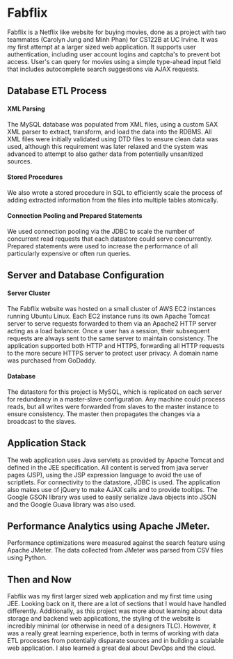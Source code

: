 # Fabflix
Fabflix is a Netflix like website for buying movies, done as a project with two teammates (Carolyn Jung and Minh Phan) for CS122B at UC Irvine. It was my first attempt at a larger sized web application. It supports user authentication, including user account logins and captcha's to prevent bot access. User's can query for movies using a simple type-ahead input field that includes autocomplete search suggestions via AJAX requests. 

## Database ETL Process
#### XML Parsing
The MySQL database was populated from XML files, using a custom SAX XML parser to extract, transform, and load the data into the RDBMS. All XML files were initially validated using DTD files to ensure clean data was used, although this requirement was later relaxed and the system was advanced to attempt to also gather data from potentially unsanitized sources. 

#### Stored Procedures
We also wrote a stored procedure in SQL to efficiently scale the process of adding extracted information from the files into multiple tables atomically.

#### Connection Pooling and Prepared Statements
We used connection pooling via the JDBC to scale the number of concurrent read requests that each datastore could serve concurrently. Prepared statements were used to increase the performance of all particularly expensive or often run queries.

## Server and Database Configuration
#### Server Cluster
The Fabflix website was hosted on a small cluster of AWS EC2 instances running Ubuntu Linux. Each EC2 instance runs its own Apache Tomcat server to serve requests forwarded to them via an Apache2 HTTP server acting as a load balancer. Once a user has a session, their subsequent requests are always sent to the same server to maintain consistency. The application supported both HTTP and HTTPS, forwarding all HTTP requests to the more secure HTTPS server to protect user privacy. A domain name was purchased from GoDaddy.

#### Database
The datastore for this project is MySQL, which is replicated on each server for redundancy in a master-slave configuration. Any machine could process reads, but all writes were forwarded from slaves to the master instance to ensure consistency. The master then propagates the changes via a broadcast to the slaves.

## Application Stack
The web application uses Java servlets as provided by Apache Tomcat and defined in the JEE specification. All content is served from java server pages (JSP), using the JSP expression language to avoid the use of scriptlets. For connectivity to the datastore, JDBC is used. The application also makes use of jQuery to make AJAX calls and to provide tooltips. The Google GSON library was used to easily serialize Java objects into JSON and the Google Guava library was also used.

## Performance Analytics using Apache JMeter.
Performance optimizations were measured against the search feature using Apache JMeter. The data collected from JMeter was parsed from CSV files using Python.

## Then and Now
Fabflix was my first larger sized web application and my first time using JEE. Looking back on it, there are a lot of sections that I would have handled differently. Additionally, as this project was more about learning about data storage and backend web applications, the styling of the website is incredibly minimal (or otherwise in need of a designers TLC). However, it was a really great learning experience, both in terms of working with data ETL processes from potentially disparate sources and in building a scalable web application. I also learned a great deal about DevOps and the cloud.
